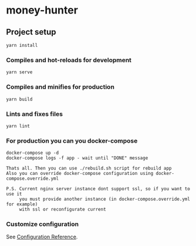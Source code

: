 # money-hunter

## Project setup
```
yarn install
```

### Compiles and hot-reloads for development
```
yarn serve
```

### Compiles and minifies for production
```
yarn build
```

### Lints and fixes files
```
yarn lint
```

### For production you can you docker-compose
```
docker-compose up -d
docker-compose logs -f app - wait until "DONE" message

Thats all. Then you can use ./rebuild.sh script for rebuild app
Also you can override docker-compose configuration using docker-compose.override.yml

P.S. Current nginx server instance dont support ssl, so if you want to use it 
     you must provide another instance (in docker-compose.override.yml for example) 
     with ssl or reconfigurate current
```

### Customize configuration
See [Configuration Reference](https://cli.vuejs.org/config/).
